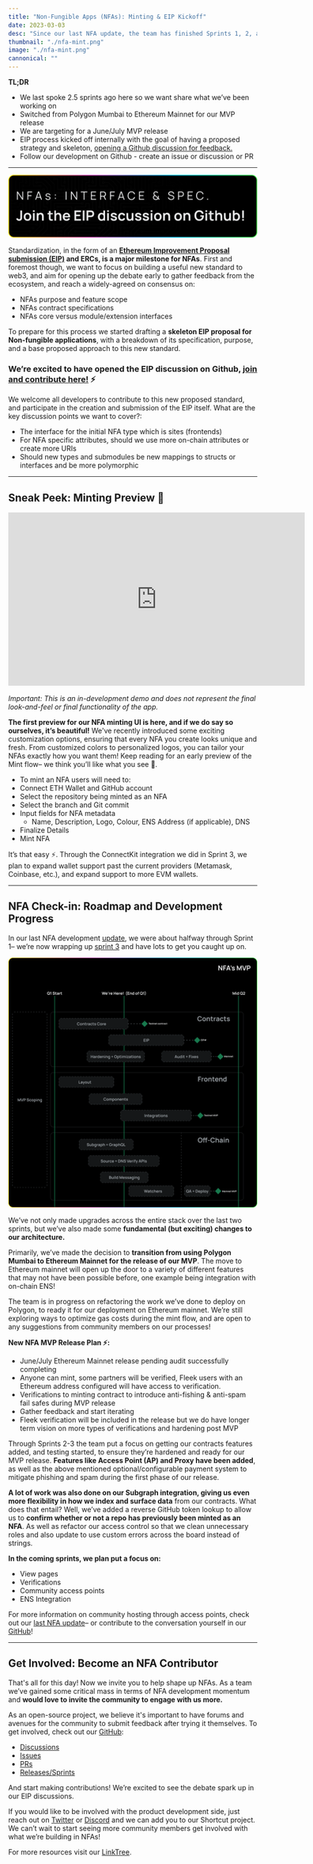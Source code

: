 ```yaml
---
title: "Non-Fungible Apps (NFAs): Minting & EIP Kickoff"
date: 2023-03-03
desc: "Since our last NFA update, the team has finished Sprints 1, 2, and 3, is laying the foundation for our EIP proposal, and sharing the first demo of our minting flow experience for NFAs."
thumbnail: "./nfa-mint.png"
image: "./nfa-mint.png"
cannonical: ""
---
```


**TL;DR**

* We last spoke 2.5 sprints ago here so we want share what we’ve been working on
* Switched from Polygon Mumbai to Ethereum Mainnet for our MVP release
* We are targeting for a June/July MVP release
* EIP process kicked off internally with the goal of having a proposed strategy and skeleton, [opening a Github discussion for feedback.](https://github.com/fleekxyz/non-fungible-apps/discussions/158)
* Follow our development on Github - create an issue or discussion or PR

***

![](./nfa-eip-github.png)

Standardization, in the form of an **[Ethereum Improvement Proposal submission (EIP)](https://eips.ethereum.org/) and ERCs, is a major milestone for NFAs**. First and foremost though, we want to focus on building a useful new standard to web3, and aim for opening up the debate early to gather feedback from the ecosystem, and reach a widely-agreed on consensus on:

* NFAs purpose and feature scope
* NFAs contract specifications
* NFAs core versus module/extension interfaces

To prepare for this process we started drafting a **skeleton EIP proposal for Non-fungible applications**, with a breakdown of its specification, purpose, and a base proposed approach to this new standard.

### **We’re excited to have opened the EIP discussion on Github, [join and contribute here!](https://github.com/fleekxyz/non-fungible-apps/discussions/158)** ⚡

We welcome all developers to contribute to this new proposed standard, and participate in the creation and submission of the EIP itself. What are the key discussion points we want to cover?:

* The interface for the initial NFA type which is sites (frontends)
* For NFA specific attributes, should we use more on-chain attributes or create more URIs
* Should new types and submodules be new mappings to structs or interfaces and be more polymorphic

***

## Sneak Peek: Minting Preview 👀

<iframe width="600" height="350" src="https://www.youtube.com/embed/x7DqD27Xl7s?controls=0" title="YouTube video player" frameborder="0" allow="accelerometer; autoplay; clipboard-write; encrypted-media; gyroscope; picture-in-picture; web-share" allowfullscreen></iframe>

*Important: This is an in-development demo and does not represent the final look-and-feel or final functionality of the app.*

**The first preview for our NFA minting UI is here, and if we do say so ourselves, it’s beautiful!** We've recently introduced some exciting customization options, ensuring that every NFA you create looks unique and fresh. From customized colors to personalized logos, you can tailor your NFAs exactly how you want them! Keep reading for an early preview of the Mint flow– we think you’ll like what you see 👀.

* To mint an NFA users will need to: 
* Connect ETH Wallet and GitHub account
* Select the repository being minted as an NFA
* Select the branch and Git commit
* Input fields for NFA metadata 
  * Name, Description, Logo, Colour, ENS Address (if applicable), DNS
* Finalize Details
* Mint NFA

It’s that easy ⚡. Through the ConnectKit integration we did in Sprint 3, we plan to expand wallet support past the current providers (Metamask, Coinbase, etc.), and expand support to more EVM wallets.

***

## NFA Check-in: Roadmap and Development Progress

In our last NFA development [update](https://blog.fleek.xyz/post/nfa-community-hosting/), we were about halfway through Sprint 1– we’re now wrapping up [sprint 3](https://github.com/fleekxyz/non-fungible-apps/releases/tag/v0.0.3) and have lots to get you caught up on.

![](./roadmap-march.png)

We’ve not only made upgrades across the entire stack over the last two sprints, but we’ve also made some **fundamental (but exciting) changes to our architecture.**

Primarily, we’ve made the decision to **transition from using Polygon Mumbai to Ethereum Mainnet for the release of our MVP**. The move to Ethereum mainnet will open up the door to a variety of different features that may not have been possible before, one example being integration with on-chain ENS! 

The team is in progress on refactoring the work we’ve done to deploy on Polygon, to ready it for our deployment on Ethereum mainnet. We’re still exploring ways to optimize gas costs during the mint flow, and are open to any suggestions from community members on our processes!

**New NFA MVP Release Plan ⚡:**

* June/July Ethereum Mainnet release pending audit successfully completing
* Anyone can mint, some partners will be verified, Fleek users with an Ethereum address configured will have access to verification.
* Verifications to minting contract to introduce anti-fishing & anti-spam fail safes during MVP release
* Gather feedback and start iterating
* Fleek verification will be included in the release but we do have longer term vision on more types of verifications and hardening post MVP

Through Sprints 2-3 the team put a focus on getting our contracts features added, and testing started, to ensure they’re hardened and ready for our MVP release. **Features like Access Point (AP) and Proxy have been added**, as well as the above mentioned optional/configurable payment system to mitigate phishing and spam during the first phase of our release.  

**A lot of work was also done on our Subgraph integration, giving us even more flexibility in how we index and surface data** from our contracts. What does that entail? Well, we’ve added a reverse GitHub token lookup to allow us to **confirm whether or not a repo has previously been minted as an NFA**. As well as refactor our access control so that we clean unnecessary roles and also update to use custom errors across the board instead of strings.

**In the coming sprints, we plan put a focus on:**
* View pages 
* Verifications 
* Community access points
* ENS Integration

For more information on community hosting through access points, check out our [last NFA update](https://blog.fleek.co/posts/nfa-community-hosting)– or contribute to the conversation yourself in our [GitHub](https://github.com/fleekxyz/non-fungible-apps)!

***

## Get Involved: Become an NFA Contributor

That's all for this day! Now we invite you to help shape up NFAs. As a team we’ve gained some critical mass in terms of NFA development momentum and **would love to invite the community to engage with us more.**

As an open-source project, we believe it's important to have forums and avenues for the community to submit feedback after trying it themselves. To get involved, check out our [GitHub](https://github.com/fleekxyz/non-fungible-apps): 

* [Discussions](https://github.com/fleekxyz/non-fungible-apps/discussions)
* [Issues](https://github.com/fleekxyz/non-fungible-apps/issues)
* [PRs](https://github.com/fleekxyz/non-fungible-apps/pulls)
* [Releases/Sprints](https://github.com/fleekxyz/non-fungible-apps/releases/)

And start making contributions! We’re excited to see the debate spark up in our EIP discussions.

If you would like to be involved with the product development side, just reach out on [Twitter](https://twitter.com/fleekxyz) or [Discord](https://discord.gg/fleek) and we can add you to our Shortcut project. We can’t wait to start seeing more community members get involved with what we’re building in NFAs!

For more resources visit our [LinkTree](https://linktr.ee/fleek).